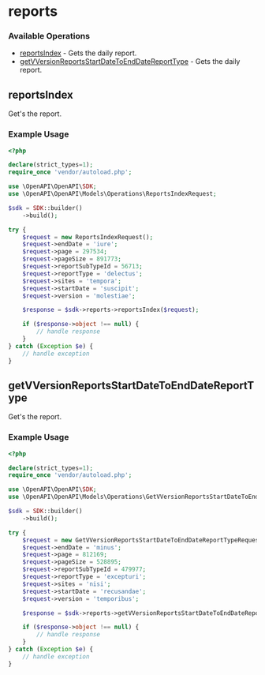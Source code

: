 # reports

### Available Operations

* [reportsIndex](#reportsindex) - Gets the daily report.
* [getVVersionReportsStartDateToEndDateReportType](#getvversionreportsstartdatetoenddatereporttype) - Gets the daily report.

## reportsIndex

Get's the report.

### Example Usage

```php
<?php

declare(strict_types=1);
require_once 'vendor/autoload.php';

use \OpenAPI\OpenAPI\SDK;
use \OpenAPI\OpenAPI\Models\Operations\ReportsIndexRequest;

$sdk = SDK::builder()
    ->build();

try {
    $request = new ReportsIndexRequest();
    $request->endDate = 'iure';
    $request->page = 297534;
    $request->pageSize = 891773;
    $request->reportSubTypeId = 56713;
    $request->reportType = 'delectus';
    $request->sites = 'tempora';
    $request->startDate = 'suscipit';
    $request->version = 'molestiae';

    $response = $sdk->reports->reportsIndex($request);

    if ($response->object !== null) {
        // handle response
    }
} catch (Exception $e) {
    // handle exception
}
```

## getVVersionReportsStartDateToEndDateReportType

Get's the report.

### Example Usage

```php
<?php

declare(strict_types=1);
require_once 'vendor/autoload.php';

use \OpenAPI\OpenAPI\SDK;
use \OpenAPI\OpenAPI\Models\Operations\GetVVersionReportsStartDateToEndDateReportTypeRequest;

$sdk = SDK::builder()
    ->build();

try {
    $request = new GetVVersionReportsStartDateToEndDateReportTypeRequest();
    $request->endDate = 'minus';
    $request->page = 812169;
    $request->pageSize = 528895;
    $request->reportSubTypeId = 479977;
    $request->reportType = 'excepturi';
    $request->sites = 'nisi';
    $request->startDate = 'recusandae';
    $request->version = 'temporibus';

    $response = $sdk->reports->getVVersionReportsStartDateToEndDateReportType($request);

    if ($response->object !== null) {
        // handle response
    }
} catch (Exception $e) {
    // handle exception
}
```
